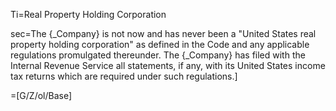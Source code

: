 Ti=Real Property Holding Corporation

sec=The {_Company} is not now and has never been a "United States real property holding corporation" as defined in the Code and any applicable regulations promulgated thereunder. The {_Company} has filed with the Internal Revenue Service all statements, if any, with its United States income tax returns which are required under such regulations.]

=[G/Z/ol/Base]
